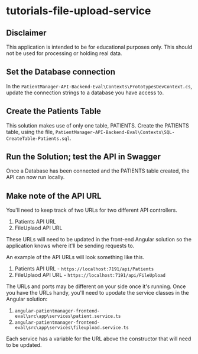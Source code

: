 # tutorials-file-upload-service

## Disclaimer
This application is intended to be for educational purposes only.  This should not be used for processing or holding real data.

## Set the Database connection
In the `PatientManager-API-Backend-Eval\Contexts\PrototypesDevContext.cs`, update the connection strings to a database you have access to.

## Create the Patients Table
This solution makes use of only one table, PATIENTS.
Create the PATIENTS table, using the file, `PatientManager-API-Backend-Eval\Contexts\SQL-CreateTable-Patients.sql`.

## Run the Solution; test the API in Swagger
Once a Database has been connected and the PATIENTS table created, the API can now run locally.

## Make note of the API URL
You'll need to keep track of two URLs for two different API controllers.
1. Patients API URL
2. FileUplaod API URL

These URLs will need to be updated in the front-end Angular solution so the application knows where it'll be sending requests to.

An example of the API URLs will look something like this.
1. Patients API URL - `https://localhost:7191/api/Patients`
2. FileUplaod API URL - `https://localhost:7191/api/FileUpload`

The URLs and ports may be different on your side once it's running.  Once you have the URLs handy, you'll need to upodate the 
service classes in the Angular solution:
1. `angular-patientmanager-frontend-eval\src\app\services\patient.service.ts`
2. `angular-patientmanager-frontend-eval\src\app\services\fileupload.service.ts`

Each service has a variable for the URL above the constructor that will need to be updated.
